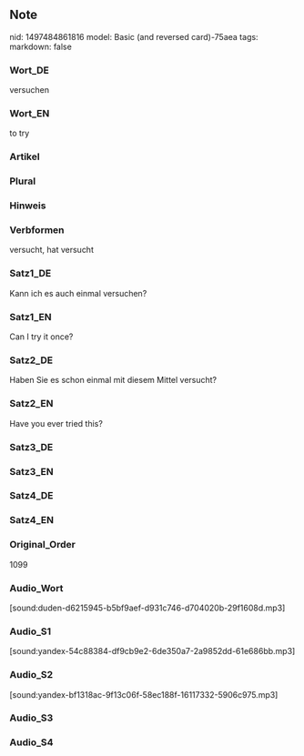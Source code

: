 ## Note
nid: 1497484861816
model: Basic (and reversed card)-75aea
tags: 
markdown: false

### Wort_DE
versuchen

### Wort_EN
to try

### Artikel


### Plural


### Hinweis


### Verbformen
versucht, hat versucht

### Satz1_DE
Kann ich es auch einmal versuchen?

### Satz1_EN
Can I try it once?

### Satz2_DE
Haben Sie es schon einmal mit diesem Mittel versucht?

### Satz2_EN
Have you ever tried this?

### Satz3_DE


### Satz3_EN


### Satz4_DE


### Satz4_EN


### Original_Order
1099

### Audio_Wort
[sound:duden-d6215945-b5bf9aef-d931c746-d704020b-29f1608d.mp3]

### Audio_S1
[sound:yandex-54c88384-df9cb9e2-6de350a7-2a9852dd-61e686bb.mp3]

### Audio_S2
[sound:yandex-bf1318ac-9f13c06f-58ec188f-16117332-5906c975.mp3]

### Audio_S3


### Audio_S4

